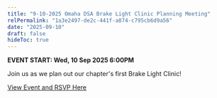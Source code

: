 ```yaml
---
title: "9-10-2025 Omaha DSA Brake Light Clinic Planning Meeting"
relPermalink: "1a3e2497-de2c-441f-a874-c795cb6d9a56"
date: "2025-09-10"
draft: false
hideToc: true
---
```



**EVENT START: Wed, 10 Sep 2025 6:00PM**

Join us as we plan out our chapter's first Brake Light Clinic!

[View Event and RSVP Here](https://actionnetwork.org/events/9-10-2025-omaha-dsa-brake-light-clinic-planning-meeting)

